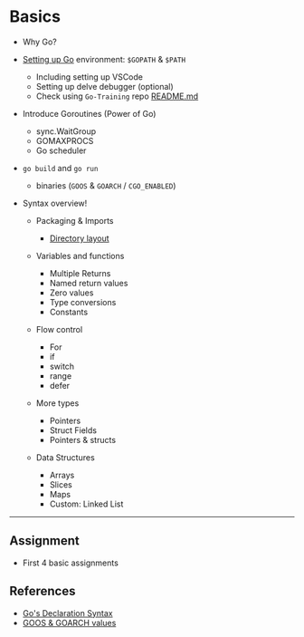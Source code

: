 # Basics

- Why Go?

- [Setting up Go](https://github.com/AgarwalConsulting/Go-Training/blob/master/Setup.md) environment: `$GOPATH` & `$PATH`
  - Including setting up VSCode
  - Setting up delve debugger (optional)
  - Check using `Go-Training` repo [README.md](https://github.com/AgarwalConsulting/Go-Training)

- Introduce Goroutines (Power of Go)
  - sync.WaitGroup
  - GOMAXPROCS
  - Go scheduler

- `go build` and `go run`
  - binaries (`GOOS` & `GOARCH` / `CGO_ENABLED`)

- Syntax overview!
  - Packaging & Imports
    - [Directory layout](https://github.com/golang-standards/project-layout)

  - Variables and functions
    - Multiple Returns
    - Named return values
    - Zero values
    - Type conversions
    - Constants

  - Flow control
    - For
    - if
    - switch
    - range
    - defer

  - More types
    - Pointers
    - Struct Fields
    - Pointers & structs

  - Data Structures
    - Arrays
    - Slices
    - Maps
    - Custom: Linked List

---

## Assignment

- First 4 basic assignments

## References

- [Go's Declaration Syntax](https://blog.golang.org/gos-declaration-syntax)
- [GOOS & GOARCH values](https://gist.github.com/asukakenji/f15ba7e588ac42795f421b48b8aede63)
